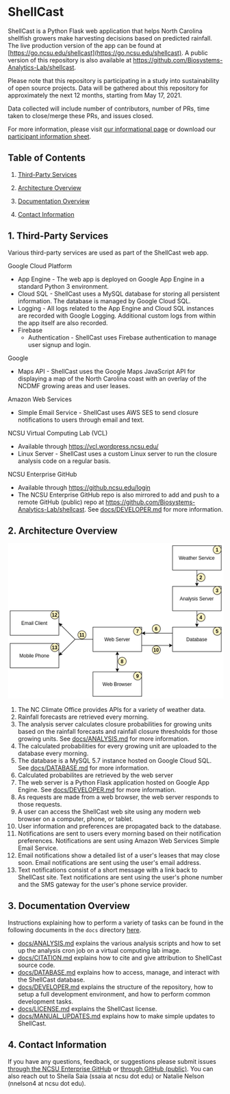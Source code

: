 # ShellCast
ShellCast is a Python Flask web application that helps North Carolina shellfish growers make harvesting decisions based on predicted rainfall.  The live production version of the app can be found at [https://go.ncsu.edu/shellcast](https://go.ncsu.edu/shellcast). A public version of this repository is also available at https://github.com/Biosystems-Analytics-Lab/shellcast.

Please note that this repository is participating in a study into sustainability of open source projects. Data will be gathered about this repository for approximately the next 12 months, starting from May 17, 2021.

Data collected will include number of contributors, number of PRs, time taken to close/merge these PRs, and issues closed.

For more information, please visit [our informational page](https://sustainable-open-science-and-software.github.io/) or download our [participant information sheet](https://sustainable-open-science-and-software.github.io/assets/PIS_sustainable_software.pdf).

## Table of Contents

1. [Third-Party Services](#1-third-party-services)

2. [Architecture Overview](#2-architecture-overview)

3. [Documentation Overview](#3-documentation-overview)

4. [Contact Information](#4-contact-information)

## 1. Third-Party Services

Various third-party services are used as part of the ShellCast web app.

Google Cloud Platform
- App Engine - The web app is deployed on Google App Engine in a standard Python 3 environment.
- Cloud SQL - ShellCast uses a MySQL database for storing all persistent information.  The database is managed by Google Cloud SQL.
- Logging - All logs related to the App Engine and Cloud SQL instances are recorded with Google Logging.  Additional custom logs from within the app itself are also recorded.
- Firebase
  - Authentication - ShellCast uses Firebase authentication to manage user signup and login.

Google
- Maps API - ShellCast uses the Google Maps JavaScript API for displaying a map of the North Carolina coast with an overlay of the NCDMF growing areas and user leases.

Amazon Web Services
- Simple Email Service - ShellCast uses AWS SES to send closure notifications to users through email and text.

NCSU Virtual Computing Lab (VCL)
- Available through https://vcl.wordpress.ncsu.edu/
- Linux Server - ShellCast uses a custom Linux server to run the closure analysis code on a regular basis.

NCSU Enterprise GitHub
- Available through https://github.ncsu.edu/login
- The NCSU Enterprise GitHub repo is also mirrored to add and push to a remote GitHub (public) repo at https://github.com/Biosystems-Analytics-Lab/shellcast. See [docs/DEVELOPER.md](/docs/DEVELOPER.md) for more information.

## 2. Architecture Overview

![A diagram showing the data flow of the ShellCast application.](docs/images/architecture_diagram.png)

1. The NC Climate Office provides APIs for a variety of weather data.
2. Rainfall forecasts are retrieved every morning.
3. The analysis server calculates closure probabilities for growing units based on the rainfall forecasts and rainfall closure thresholds for those growing units. See [docs/ANALYSIS.md](/docs/ANALYSIS.md) for more information.
4. The calculated probabilities for every growing unit are uploaded to the database every morning.
5. The database is a MySQL 5.7 instance hosted on Google Cloud SQL. See [docs/DATABASE.md](/docs/DATABASE.md) for more information.
6. Calculated probabilites are retrieved by the web server
7. The web server is a Python Flask application hosted on Google App Engine. See [docs/DEVELOPER.md](/docs/DEVELOPER.md) for more information.
8. As requests are made from a web browser, the web server responds to those requests.
9. A user can access the ShellCast web site using any modern web browser on a computer, phone, or tablet.
10. User information and preferences are propagated back to the database.
11. Notifications are sent to users every morning based on their notification preferences. Notifications are sent using Amazon Web Services Simple Email Service.
12. Email notifications show a detailed list of a user's leases that may close soon. Email notifications are sent using the user's email address.
13. Text notifications consist of a short message with a link back to ShellCast site. Text notifications are sent using the user's phone number and the SMS gateway for the user's phone service provider.

## 3. Documentation Overview

Instructions explaining how to perform a variety of tasks can be found in the following documents in the `docs` directory [here](/docs/).

- [docs/ANALYSIS.md](/docs/ANALYSIS.md) explains the various analysis scripts and how to set up the analysis cron job on a virtual computing lab image.
- [docs/CITATION.md](/docs/CITATION.md) explains how to cite and give attribution to ShellCast source code.
- [docs/DATABASE.md](/docs/DATABASE.md) explains how to access, manage, and interact with the ShellCast database.
- [docs/DEVELOPER.md](/docs/DEVELOPER.md) explains the structure of the repository, how to setup a full development environment, and how to perform common development tasks.
- [docs/LICENSE.md](/docs/LICENSE.md) explains the ShellCast license.
- [docs/MANUAL_UPDATES.md](/docs/MANUAL_UPDATES.md) explains how to make simple updates to ShellCast.

## 4. Contact Information

If you have any questions, feedback, or suggestions please submit issues [through the NCSU Enterprise GitHub](https://github.ncsu.edu/biosystemsanalyticslab/shellcast/issues) or [through GitHub (public)](https://github.com/Biosystems-Analytics-Lab/shellcast/issues). You can also reach out to Sheila Saia (ssaia at ncsu dot edu) or Natalie Nelson (nnelson4 at ncsu dot edu). 
